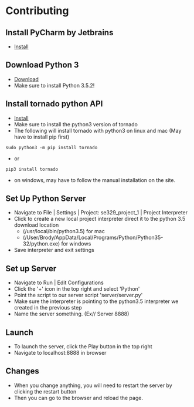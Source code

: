 # Contributing

## Install PyCharm by Jetbrains
  - [Install](https://www.jetbrains.com/pycharm/download/)

## Download Python 3
  - [Download](https://www.python.org/downloads/)
  - Make sure to install Python 3.5.2!

## Install tornado python API
  - [Install](http://www.tornadoweb.org/en/stable/index.html)
  - Make sure to install the python3 version of tornado
  - The following will install tornado with python3 on linux and mac (May have to install pip first)
  ```
  sudo python3 -m pip install tornado
  ```
  - or
  ```
  pip3 install tornado
  ```
  - on windows, may have to follow the manual installation on the site.

## Set Up Python Server
  - Navigate to File | Settings | Project: se329_project_1 | Project Interpreter
  - Click to create a new local project interpreter direct it to the python 3.5 download location
    - (/usr/local/bin/python3.5) for mac
    - (/User/Brody/AppData/Local/Programs/Python/Python35-32/python.exe) for windows
  - Save interpreter and exit settings

## Set up Server 
  - Navigate to Run | Edit Configurations
  - Click the '+' icon in the top right and select 'Python'
  - Point the script to our server script 'server/server.py'
  - Make sure the interpreter is pointing to the python3.5 interpreter we created in the previous step
  - Name the server something. (Ex// Server 8888)

## Launch 
  - To launch the server, click the Play button in the top right
  - Navigate to localhost:8888 in browser
  
## Changes
  - When you change anything, you will need to restart the server by clicking the restart button
  - Then you can go to the browser and reload the page.
  


